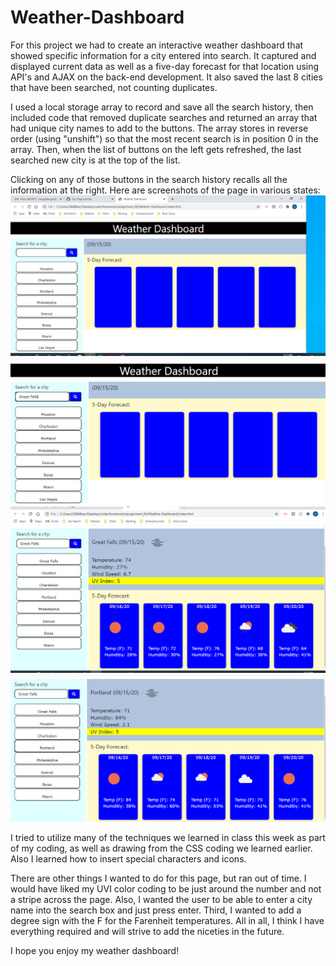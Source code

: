 # Weather-Dashboard

For this project we had to create an interactive weather dashboard that showed specific information for a city entered into search. It captured and displayed current data as well as a five-day forecast for that location using API's and AJAX on the back-end development. It also saved the last 8 cities that have been searched, not counting duplicates.

I used a local storage array to record and save all the search history, then included code that removed duplicate searches and returned an array that had unique city names to add to the buttons. The array stores in reverse order (using "unshift") so that the most recent search is in position 0 in the array. Then, when the list of buttons on the left gets refreshed, the last searched new city is at the top of the list.

Clicking on any of those buttons in the search history recalls all the information at the right. Here are screenshots of the page in various states:
<br>
![dashboard before search](assets/before_search.png)
<br>
![city name entered in search box](assets/city_name_entered.png)
<br>
![result of searching for a city entered in search box](assets/search_results.png)
<br>
![result of clicking a button in search history](assets/result_of_clicking_button.png)
<br>


I tried to utilize many of the techniques we learned in class this week as part of my coding, as well as drawing from the CSS coding we learned earlier. Also I learned how to insert special characters and icons.

There are other things I wanted to do for this page, but ran out of time. I would have liked my UVI color coding to be just around the number and not a stripe across the page.  Also, I wanted the user to be able to enter a city name into the search box and just press enter.  Third, I wanted to add a degree sign with the F for the Farenheit temperatures.  All in all, I think I have everything required and will strive to add the niceties in the future.

I hope you enjoy my weather dashboard!

